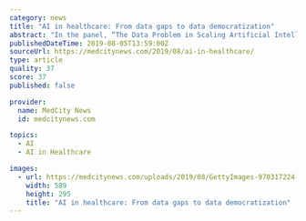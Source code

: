 ```yaml
---
category: news
title: "AI in healthcare: From data gaps to data democratization"
abstract: "In the panel, “The Data Problem in Scaling Artificial Intelligence” in Healthcare ... predict who will and won’t respond to a therapy, which is ultimately what we’re all trying to do.”"
publishedDateTime: 2019-08-05T13:59:00Z
sourceUrl: https://medcitynews.com/2019/08/ai-in-healthcare/
type: article
quality: 37
score: 37
published: false

provider:
  name: MedCity News
  id: medcitynews.com

topics:
  - AI
  - AI in Healthcare

images:
  - url: https://medcitynews.com/uploads/2019/08/GettyImages-970317224-1.jpg
    width: 589
    height: 295
    title: "AI in healthcare: From data gaps to data democratization"
---
```

